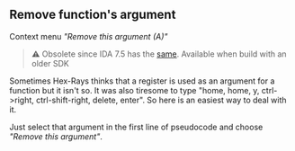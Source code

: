 ## Remove function's argument
Context menu *"Remove this argument (A)"*  
> ⚠️ Obsolete since IDA 7.5 has the [same](https://hex-rays.com/products/decompiler/manual/cmd_delarg.shtml). Available when build with an older SDK

Sometimes Hex-Rays thinks that a register is used as an argument for a function but it isn't so. It was also tiresome to type "home, home, y, ctrl->right, ctrl-shift-right, delete, enter". So here is an easiest way to deal with it.

Just select that argument in the first line of pseudocode and choose *"Remove this argument"*.

